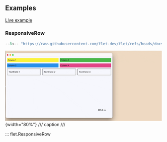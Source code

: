 ## Examples

[Live example](https://flet-controls-gallery.fly.dev/layout/responsiverow)

### ResponsiveRow

```python
--8<-- "https://raw.githubusercontent.com/flet-dev/flet/refs/heads/docs/sdk/python/examples/controls/responsive-row/basic.py"
```

![basic](https://raw.githubusercontent.com/flet-dev/flet/docs/sdk/python/examples/controls/responsive-row/media/basic.gif){width="80%"}
/// caption
///

::: flet.ResponsiveRow
